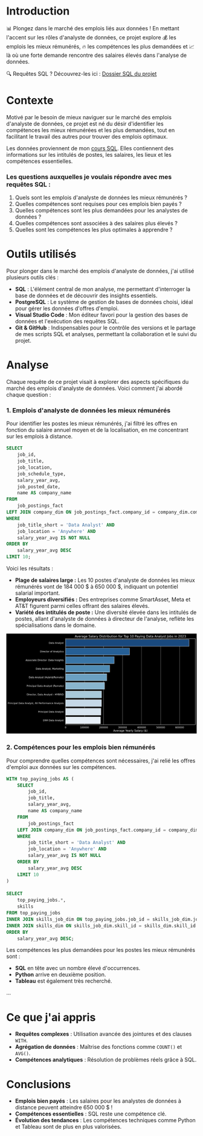 
# Introduction
📊 Plongez dans le marché des emplois liés aux données ! En mettant l'accent sur les rôles d'analyste de données, ce projet explore 💰 les emplois les mieux rémunérés, 🔥 les compétences les plus demandées et 📈 là où une forte demande rencontre des salaires élevés dans l'analyse de données.

🔍 Requêtes SQL ? Découvrez-les ici : [Dossier SQL du projet](/project_sql/)

# Contexte
Motivé par le besoin de mieux naviguer sur le marché des emplois d'analyste de données, ce projet est né du désir d'identifier les compétences les mieux rémunérées et les plus demandées, tout en facilitant le travail des autres pour trouver des emplois optimaux.

Les données proviennent de mon [cours SQL](https://lukebarousse.com/sql). Elles contiennent des informations sur les intitulés de postes, les salaires, les lieux et les compétences essentielles.

### Les questions auxquelles je voulais répondre avec mes requêtes SQL :
1. Quels sont les emplois d'analyste de données les mieux rémunérés ?
2. Quelles compétences sont requises pour ces emplois bien payés ?
3. Quelles compétences sont les plus demandées pour les analystes de données ?
4. Quelles compétences sont associées à des salaires plus élevés ?
5. Quelles sont les compétences les plus optimales à apprendre ?

# Outils utilisés
Pour plonger dans le marché des emplois d'analyste de données, j'ai utilisé plusieurs outils clés :

- **SQL** : L'élément central de mon analyse, me permettant d'interroger la base de données et de découvrir des insights essentiels.
- **PostgreSQL** : Le système de gestion de bases de données choisi, idéal pour gérer les données d'offres d'emploi.
- **Visual Studio Code** : Mon éditeur favori pour la gestion des bases de données et l'exécution des requêtes SQL.
- **Git & GitHub** : Indispensables pour le contrôle des versions et le partage de mes scripts SQL et analyses, permettant la collaboration et le suivi du projet.

# Analyse
Chaque requête de ce projet visait à explorer des aspects spécifiques du marché des emplois d'analyste de données. Voici comment j'ai abordé chaque question :

### 1. Emplois d'analyste de données les mieux rémunérés
Pour identifier les postes les mieux rémunérés, j'ai filtré les offres en fonction du salaire annuel moyen et de la localisation, en me concentrant sur les emplois à distance.

```sql
SELECT	
    job_id,
    job_title,
    job_location,
    job_schedule_type,
    salary_year_avg,
    job_posted_date,
    name AS company_name
FROM
    job_postings_fact
LEFT JOIN company_dim ON job_postings_fact.company_id = company_dim.company_id
WHERE
    job_title_short = 'Data Analyst' AND 
    job_location = 'Anywhere' AND 
    salary_year_avg IS NOT NULL
ORDER BY
    salary_year_avg DESC
LIMIT 10;
```

Voici les résultats :
- **Plage de salaires large :** Les 10 postes d'analyste de données les mieux rémunérés vont de 184 000 $ à 650 000 $, indiquant un potentiel salarial important.
- **Employeurs diversifiés :** Des entreprises comme SmartAsset, Meta et AT&T figurent parmi celles offrant des salaires élevés.
- **Variété des intitulés de poste :** Une diversité élevée dans les intitulés de postes, allant d'analyste de données à directeur de l'analyse, reflète les spécialisations dans le domaine.

![Rôles les mieux rémunérés](assets/1_top_paying_roles.png)

### 2. Compétences pour les emplois bien rémunérés
Pour comprendre quelles compétences sont nécessaires, j'ai relié les offres d'emploi aux données sur les compétences.

```sql
WITH top_paying_jobs AS (
    SELECT	
        job_id,
        job_title,
        salary_year_avg,
        name AS company_name
    FROM
        job_postings_fact
    LEFT JOIN company_dim ON job_postings_fact.company_id = company_dim.company_id
    WHERE
        job_title_short = 'Data Analyst' AND 
        job_location = 'Anywhere' AND 
        salary_year_avg IS NOT NULL
    ORDER BY
        salary_year_avg DESC
    LIMIT 10
)

SELECT 
    top_paying_jobs.*,
    skills
FROM top_paying_jobs
INNER JOIN skills_job_dim ON top_paying_jobs.job_id = skills_job_dim.job_id
INNER JOIN skills_dim ON skills_job_dim.skill_id = skills_dim.skill_id
ORDER BY
    salary_year_avg DESC;
```

Les compétences les plus demandées pour les postes les mieux rémunérés sont :
- **SQL** en tête avec un nombre élevé d'occurrences.
- **Python** arrive en deuxième position.
- **Tableau** est également très recherché.

...

# Ce que j'ai appris
- **Requêtes complexes** : Utilisation avancée des jointures et des clauses `WITH`.
- **Agrégation de données** : Maîtrise des fonctions comme `COUNT()` et `AVG()`.
- **Compétences analytiques** : Résolution de problèmes réels grâce à SQL.

# Conclusions
- **Emplois bien payés** : Les salaires pour les analystes de données à distance peuvent atteindre 650 000 $ !
- **Compétences essentielles** : SQL reste une compétence clé.
- **Évolution des tendances** : Les compétences techniques comme Python et Tableau sont de plus en plus valorisées.


